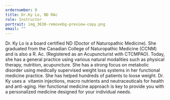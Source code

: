 ```yaml
---
ordernumber: 8
title: Dr.Ky Lo, ND RAc
role: Instructor
portrait: img_3638-removebg-preview-copy.png
email: ""
---
```

Dr. Ky Lo is a board certified ND (Doctor of Naturopathic Medicine). She graduated from the Canadian College of Naturopathic Medicine (CCNM) and is also a R. Ac. (Registered as an Acupuncturist with CTCMPAO). Today, she has a general practice using various natural modalities such as physical therapy, nutrition, acupuncture. She has a strong focus on metabolic disorder using medically supervised weight loss systems in her functional medicine practice. She has helped hundreds of patients to loose weight. Dr. Ky uses a  vitamin injections, macro nutrients and neutraceuticals for health and anti-aging. Her functional medicine approach is key to provide you with a personalized medicine designed for your individual needs.